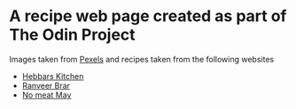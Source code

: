 # A recipe web page created as part of The Odin Project

Images taken from [Pexels](https://www.pexels.com/)
and recipes taken from the following websites

- [Hebbars Kitchen](https://hebbarskitchen.com/)
- [Ranveer Brar](https://ranveerbrar.com/)
- [No meat May](https://www.nomeatmay.org/blog/nadias-homemade-pizza)